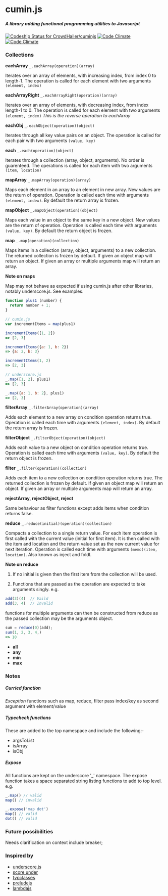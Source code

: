 cumin.js
=======
##### A library adding functional programming utilities to Javascript

[ ![Codeship Status for CrowdHailer/cuminjs](https://www.codeship.io/projects/066c6740-c0ac-0131-b9f7-220fd2f34c97/status?branch=master)](https://www.codeship.io/projects/21479)
[![Code Climate](https://codeclimate.com/github/CrowdHailer/cuminjs.png)](https://codeclimate.com/github/CrowdHailer/cuminjs)
[![Code Climate](https://codeclimate.com/github/CrowdHailer/cuminjs/coverage.png)](https://codeclimate.com/github/CrowdHailer/cuminjs)

### Collections
**eachArray** `_.eachArray(operation)(array)`

Iterates over an array of elements, with increasing index, from index 0 to length-1. The operation is called for each element with two arguments `(element, index)`

**eachArrayRight** `_.eachArrayRight(operation)(array)`

Iterates over an array of elements, with decreasing index, from index length-1 to 0. The operation is called for each element with two arguments `(element, index)` *This is the reverse operation to eachArray*

**eachObj** `_.eachObject(operation)(object)`

Iterates through all key value pairs on an object. The operation is called for each pair with two arguments `(value, key)`

**each** `_.each(operation)(object)`

Iterates through a collection (array, object, arguments). No order is guarenteed. The operations is called for each item with two arguments `(item, location)`

**mapArray** `_.mapArray(operation)(array)`

Maps each element in an array to an element in new array. New values are the return of operation. Operation is called each time with arguments `(element, index)`. By default the return array is frozen.

**mapObject** `_.mapObject(operation)(object)`

Maps each value in an object to the same key in a new object. New values are the return of operation. Operation is called each time with arguments `(value, key)`. By default the return object is frozen.

**map** `_.map(operation)(collection)`

Maps items in a collection (array, object, arguments) to a new collection. The returned collection is frozen by default. If given an object map will return an object. If given an array or multiple arguments map will return an array.

**Note on maps**

Map may not behave as expected if using cumin.js after other libraries, notably underscore.js. See examples.

```js
function plus1 (number) {
  return number + 1;
}

// cumin.js
var incrementItems = map(plus1)

incrementItems([1, 2])
=> [2, 3]

incrementItems({a: 1, b: 2})
=> {a: 2, b: 3}

incrementItems(1, 2)
=> [2, 3]

// underscore.js
_.map([1, 2], plus1)
=> [2, 3]

_.map({a: 1, b: 2}, plus1)
=> [2, 3]
```

**filterArray** `_.filterArray(operation)(array)`

Adds each element to a new array on condition operation returns true. Operation is called each time with arguments `(element, index)`. By default the return array is frozen.

**filterObject** `_.filterObject(operation)(object)`

Adds each value to a new object on condition operation returns true. Operation is called each time with arguments `(value, key)`. By default the return object is frozen.

**filter** `_.filter(operation)(collection)`

Adds each item to a new collection on condition operation returns true. The returned collection is frozen by default. If given an object map will return an object. If given an array or multiple arguments map will return an array.

**rejectArray, rejectObject, reject**

Same behaviour as filter functions except adds items when condition returns false.

**reduce** `_.reduce(initial)(operation)(collection)`

Compacts a collection to a single return value. For each item operation is first called with the current value (initial for first item). It is then called with the item and location and the return value set as the new current value for next iteration. Operation is called each time with arguments `(memo)(item, location)`. Also known as inject and foldl.

**Note on reduce**

1) If no initial is given then the first item from the collection will be used.

2) Functions that are passed as the operation are expected to take arguments singly. e.g.

```js
add(3)(4)  // Vaild
add(3, 4)  // Invalid
```

functions for multiple arguments can then be constructed from reduce as the passed collection may be the arguments object.

```js
sum = reduce(0)(add);
sum(1, 2, 3, 4,)
=> 10
```
- **all**
- **any**
- **min**
- **max**

### Notes
##### Curried function

*Exception* functions such as map, reduce, filter pass index/key as second argument with element/value

##### Typecheck functions
These are added to the top namespace and include the following:-
- argsToList
- isArray
- isObj

##### Expose
All functions are kept on the underscore '_' namespace. The expose function takes a space separated string listing functions to add to top level. e.g.

```js
_.map() // valid
map() // invalid

_.expose('map dot')
map() // valid
dot() // valid
```

### Future possibilities
Needs clarification on context
include breaker;

### Inspired by
- [underscore.js](http://underscorejs.org/)
- [score under](https://github.com/loop-recur/scoreunder)
- [typclasses](https://github.com/loop-recur/typeclasses)
- [preludejs](https://github.com/loop-recur/PreludeJS)
- [lambdajs](https://github.com/loop-recur/lambdajs)

